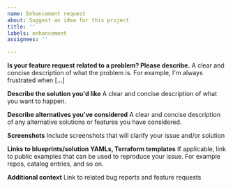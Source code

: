 ```yaml
---
name: Enhancement request
about: Suggest an idea for this project
title: ''
labels: enhancement
assignees: ''

---
```


**Is your feature request related to a problem? Please describe.**
A clear and concise description of what the problem is. For example, I'm always frustrated when [...]

**Describe the solution you'd like**
A clear and concise description of what you want to happen.

**Describe alternatives you've considered**
A clear and concise description of any alternative solutions or features you have considered.

**Screenshots**
Include screenshots that will clarify your issue and/or solution

**Links to blueprints/solution YAMLs, Terraform templates**
If applicable, link to public examples that can be used to reproduce your issue. For example repos, catalog entries, and so on.

**Additional context**
Link to related bug reports and feature requests
